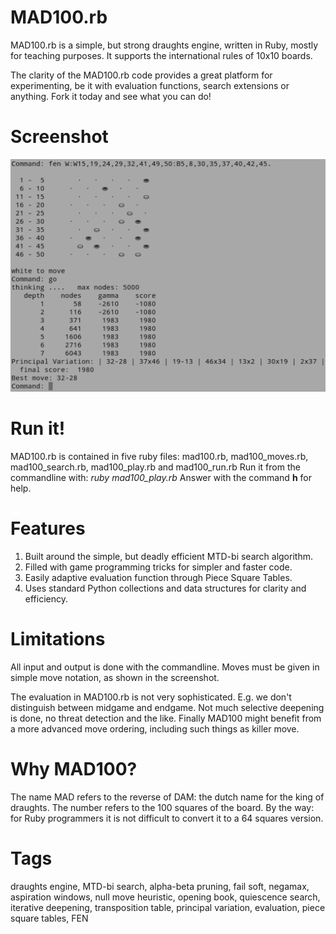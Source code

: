 
MAD100.rb
=========
MAD100.rb is a simple, but strong draughts engine, written in Ruby, mostly for teaching purposes.
It supports the international rules of 10x10 boards.

The clarity of the MAD100.rb code provides a great platform for experimenting, be it with evaluation functions, search extensions or anything. Fork it today and see what you can do!

Screenshot
==========

![MAD100 in action](images/mad100_in_action.png)

Run it!
=======
MAD100.rb is contained in five ruby files: mad100.rb, mad100_moves.rb, mad100_search.rb, mad100_play.rb and mad100_run.rb 
Run it from the commandline with: *ruby mad100_play.rb*
Answer with the command **h** for help.

Features
========
1. Built around the simple, but deadly efficient MTD-bi search algorithm.
2. Filled with game programming tricks for simpler and faster code.
3. Easily adaptive evaluation function through Piece Square Tables.
4. Uses standard Python collections and data structures for clarity and efficiency.

Limitations
===========
All input and output is done with the commandline.
Moves must be given in simple move notation, as shown in the screenshot.

The evaluation in MAD100.rb is not very sophisticated. E.g. we don't distinguish between midgame and endgame. Not much selective deepening is done, no threat detection and the like. Finally MAD100 might benefit from a more advanced move ordering, including such things as killer move.

Why MAD100?
===========
The name MAD refers to the reverse of DAM: the dutch name for the king of draughts. 
The number refers to the 100 squares of the board.
By the way: for Ruby programmers it is not difficult to convert it to a 64 squares version.

Tags
====
draughts engine, MTD-bi search, alpha-beta pruning, fail soft, negamax, aspiration windows, null move heuristic,  opening book, quiescence search, iterative deepening, transposition table, principal variation, evaluation, piece square tables, FEN
